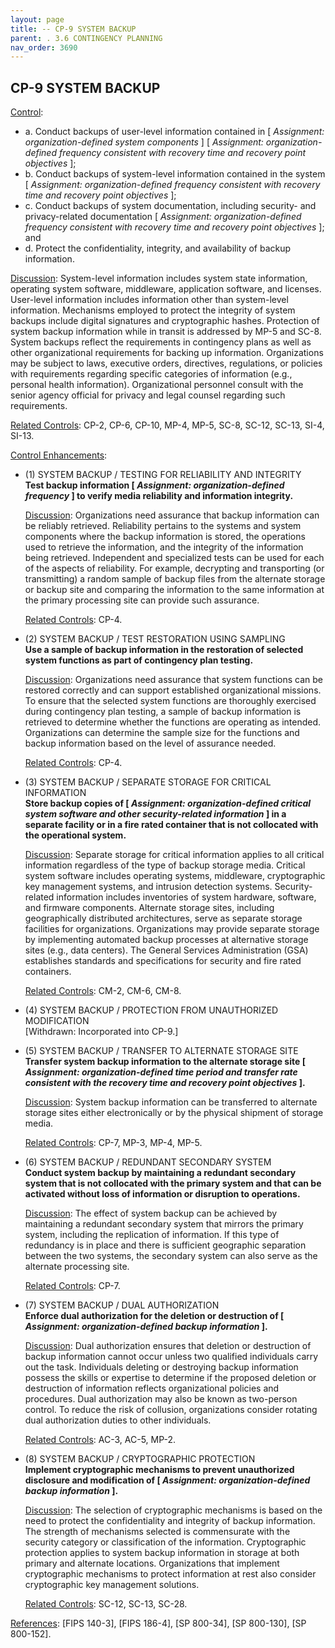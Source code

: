 ```yaml
---
layout: page
title: -- CP-9 SYSTEM BACKUP 
parent: . 3.6 CONTINGENCY PLANNING 
nav_order: 3690 
---
```


## CP-9 SYSTEM BACKUP

<ins>Control</ins>:

* a. Conduct backups of user-level information contained in [ _Assignment: organization-defined system components_ ] [ _Assignment: organization-defined frequency consistent with recovery time and recovery point objectives_ ];
* b. Conduct backups of system-level information contained in the system [ _Assignment: organization-defined frequency consistent with recovery time and recovery point objectives_ ];
* c. Conduct backups of system documentation, including security- and privacy-related documentation [ _Assignment: organization-defined frequency consistent with recovery time and recovery point objectives_ ]; and
* d. Protect the confidentiality, integrity, and availability of backup information.

<ins>Discussion</ins>: System-level information includes system state information, operating system software, middleware, application software, and licenses. User-level information includes information other than system-level information. Mechanisms employed to protect the integrity of system backups include digital signatures and cryptographic hashes. Protection of system backup information while in transit is addressed by MP-5 and SC-8. System backups reflect the requirements in contingency plans as well as other organizational requirements for backing up information. Organizations may be subject to laws, executive orders, directives, regulations, or policies with requirements regarding specific categories of information (e.g., personal health information). Organizational personnel consult with the senior agency official for privacy and legal counsel regarding such requirements.

<ins>Related Controls</ins>: CP-2, CP-6, CP-10, MP-4, MP-5, SC-8, SC-12, SC-13, SI-4, SI-13.

<ins>Control Enhancements</ins>:

* (1) SYSTEM BACKUP / TESTING FOR RELIABILITY AND INTEGRITY<br>
**Test backup information [ _Assignment: organization-defined frequency_ ] to verify media reliability and information integrity.**

    <ins>Discussion</ins>: Organizations need assurance that backup information can be reliably retrieved. Reliability pertains to the systems and system components where the backup information is stored, the operations used to retrieve the information, and the integrity of the information being retrieved. Independent and specialized tests can be used for each of the aspects of reliability. For example, decrypting and transporting (or transmitting) a random sample of backup files from the alternate storage or backup site and comparing the information to the same information at the primary processing site can provide such assurance.

    <ins>Related Controls</ins>: CP-4.

* (2) SYSTEM BACKUP / TEST RESTORATION USING SAMPLING<br>
**Use a sample of backup information in the restoration of selected system functions as part of contingency plan testing.**

    <ins>Discussion</ins>: Organizations need assurance that system functions can be restored correctly and can support established organizational missions. To ensure that the selected system functions are thoroughly exercised during contingency plan testing, a sample of backup information is retrieved to determine whether the functions are operating as intended. Organizations can determine the sample size for the functions and backup information based on the level of assurance needed.

    <ins>Related Controls</ins>: CP-4.

* (3) SYSTEM BACKUP / SEPARATE STORAGE FOR CRITICAL INFORMATION<br>
**Store backup copies of [ _Assignment: organization-defined critical system software and other security-related information_ ] in a separate facility or in a fire rated container that is not collocated with the operational system.**

    <ins>Discussion</ins>: Separate storage for critical information applies to all critical information regardless of the type of backup storage media. Critical system software includes operating systems, middleware, cryptographic key management systems, and intrusion detection systems. Security-related information includes inventories of system hardware, software, and firmware components. Alternate storage sites, including geographically distributed architectures, serve as separate storage facilities for organizations. Organizations may
provide separate storage by implementing automated backup processes at alternative storage sites (e.g., data centers). The General Services Administration (GSA) establishes standards and specifications for security and fire rated containers.

    <ins>Related Controls</ins>: CM-2, CM-6, CM-8.

* (4) SYSTEM BACKUP / PROTECTION FROM UNAUTHORIZED MODIFICATION<br>
[Withdrawn: Incorporated into CP-9.]

* (5) SYSTEM BACKUP / TRANSFER TO ALTERNATE STORAGE SITE<br>
**Transfer system backup information to the alternate storage site [ _Assignment: organization-defined time period and transfer rate consistent with the recovery time and recovery point objectives_ ].**

    <ins>Discussion</ins>: System backup information can be transferred to alternate storage sites either electronically or by the physical shipment of storage media.

    <ins>Related Controls</ins>: CP-7, MP-3, MP-4, MP-5.

* (6) SYSTEM BACKUP / REDUNDANT SECONDARY SYSTEM<br>
**Conduct system backup by maintaining a redundant secondary system that is not collocated with the primary system and that can be activated without loss of information or disruption to operations.**

    <ins>Discussion</ins>: The effect of system backup can be achieved by maintaining a redundant secondary system that mirrors the primary system, including the replication of information. If this type of redundancy is in place and there is sufficient geographic separation between the two systems, the secondary system can also serve as the alternate processing site.

    <ins>Related Controls</ins>: CP-7.

* (7) SYSTEM BACKUP / DUAL AUTHORIZATION<br>
**Enforce dual authorization for the deletion or destruction of [ _Assignment: organization-defined backup information_ ].**

    <ins>Discussion</ins>: Dual authorization ensures that deletion or destruction of backup information cannot occur unless two qualified individuals carry out the task. Individuals deleting or destroying backup information possess the skills or expertise to determine if the proposed deletion or destruction of information reflects organizational policies and procedures. Dual authorization may also be known as two-person control. To reduce the risk of collusion, organizations consider rotating dual authorization duties to other individuals.

    <ins>Related Controls</ins>: AC-3, AC-5, MP-2.

* (8) SYSTEM BACKUP / CRYPTOGRAPHIC PROTECTION<br>
**Implement cryptographic mechanisms to prevent unauthorized disclosure and modification of [ _Assignment: organization-defined backup information_ ].**

    <ins>Discussion</ins>: The selection of cryptographic mechanisms is based on the need to protect the confidentiality and integrity of backup information. The strength of mechanisms selected is commensurate with the security category or classification of the information. Cryptographic protection applies to system backup information in storage at both primary and alternate locations. Organizations that implement cryptographic mechanisms to protect information at rest also consider cryptographic key management solutions.

    <ins>Related Controls</ins>: SC-12, SC-13, SC-28.

<ins>References</ins>: [FIPS 140-3], [FIPS 186-4], [SP 800-34], [SP 800-130], [SP 800-152].
